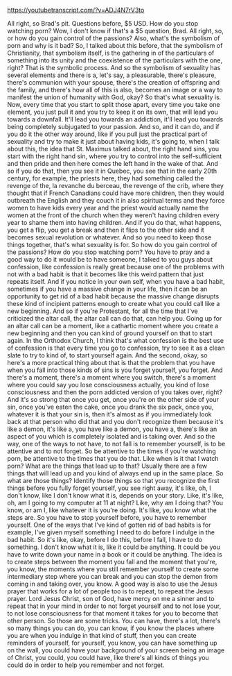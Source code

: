 https://youtubetranscript.com/?v=ADJ4N7rV3to

 All right, so Brad's pit. Questions before, $5 USD. How do you stop watching porn? Wow, I don't know if that's a $5 question, Brad. All right, so, or how do you gain control of the passions? Also, what's the symbolism of porn and why is it bad? So, I talked about this before, that the symbolism of Christianity, that symbolism itself, is the gathering in of the particulars of something into its unity and the coexistence of the particulars with the one, right? That is the symbolic process. And so the symbolism of sexuality has several elements and there is a, let's say, a pleasurable, there's pleasure, there's communion with your spouse, there's the creation of offspring and the family, and there's how all of this is also, becomes an image or a way to manifest the union of humanity with God, okay? So that's what sexuality is. Now, every time that you start to split those apart, every time you take one element, you just pull it and you try to keep it on its own, that will lead you towards a downfall. It'll lead you towards an addiction, it'll lead you towards being completely subjugated to your passion. And so, and it can do, and if you do it the other way around, like if you pull just the practical part of sexuality and try to make it just about having kids, it's going to, when I talk about this, the idea that St. Maximus talked about, the right hand sins, you start with the right hand sin, where you try to control into the self-sufficient and then pride and then here comes the left hand in the wake of that. And so if you do that, then you see it in Quebec, you see that in the early 20th century, for example, the priests here, they had something called the revenge of the, la revanche du berceau, the revenge of the crib, where they thought that if French Canadians could have more children, then they would outbreath the English and they couch it in also spiritual terms and they force women to have kids every year and the priest would actually name the women at the front of the church when they weren't having children every year to shame them into having children. And if you do that, what happens, you get a flip, you get a break and then it flips to the other side and it becomes sexual revolution or whatever. And so you need to keep those things together, that's what sexuality is for. So how do you gain control of the passions? How do you stop watching porn? You have to pray and a good way to do it would be to have someone, I talked to you guys about confession, like confession is really great because one of the problems with not with a bad habit is that it becomes like this weird pattern that just repeats itself. And if you notice in your own self, when you have a bad habit, sometimes if you have a massive change in your life, then it can be an opportunity to get rid of a bad habit because the massive change disrupts these kind of incipient patterns enough to create what you could call like a new beginning. And so if you're Protestant, for all the time that I've criticized the altar call, the altar call can do that, can help you. Going up for an altar call can be a moment, like a cathartic moment where you create a new beginning and then you can kind of ground yourself on that to start again. In the Orthodox Church, I think that's what confession is the best use of confession is that every time you go to confession, try to see it as a clean slate to try to kind of, to start yourself again. And the second, okay, so here's a more practical thing about that is that the problem that you have when you fall into those kinds of sins is you forget yourself, you forget. And there's a moment, there's a moment where you switch, there's a moment where you could say you lose consciousness actually, you kind of lose consciousness and then the porn addicted version of you takes over, right? And it's so strong that once you get, once you're on the other side of your sin, once you've eaten the cake, once you drank the six pack, once you, whatever it is that your sin is, then it's almost as if you immediately look back at that person who did that and you don't recognize them because it's like a demon, it's like a, you have like a demon, you have a, there's like an aspect of you which is completely isolated and is taking over. And so the way, one of the ways to not have, to not fall is to remember yourself, is to be attentive and to not forget. So be attentive to the times if you're watching porn, be attentive to the times that you do that. Like when is it that I watch porn? What are the things that lead up to that? Usually there are a few things that will lead up and you kind of always end up in the same place. So what are those things? Identify those things so that you recognize the first things before you fully forget yourself, you see right away, it's like, oh, I don't know, like I don't know what it is, depends on your story. Like, it's like, oh, am I going to my computer at 11 at night? Like, why am I doing that? You know, or am I, like whatever it is you're doing. It's like, you know what the steps are. So you have to stop yourself before, you have to remember yourself. One of the ways that I've kind of gotten rid of bad habits is for example, I've given myself something I need to do before I indulge in the bad habit. So it's like, okay, before I do this, before I fall, I have to do something. I don't know what it is, like it could be anything. It could be you have to write down your name in a book or it could be anything. The idea is to create steps between the moment you fall and the moment that you're, you know, the moments where you still remember yourself to create some intermediary step where you can break and you can stop the demon from coming in and taking over, you know. A good way is also to use the Jesus prayer that works for a lot of people too is to repeat, to repeat the Jesus prayer. Lord Jesus Christ, son of God, have mercy on me a sinner and to repeat that in your mind in order to not forget yourself and to not lose your, to not lose consciousness for that moment it takes for you to become that other person. So those are some tricks. You can have, there's a lot, there's so many things you can do, you can know, if you know the places where you are when you indulge in that kind of stuff, then you can create reminders of yourself, for yourself, you know, you can have something up on the wall, you could have your background of your screen being an image of Christ, you could, you could have, like there's all kinds of things you could do in order to help you remember and not forget.